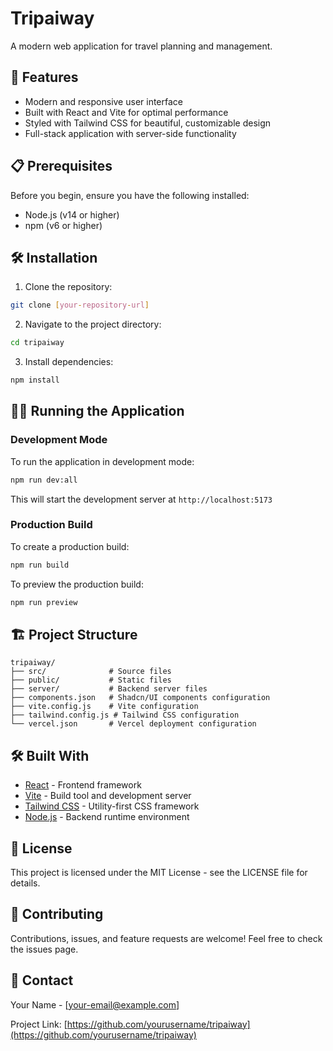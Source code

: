 # Tripaiway

A modern web application for travel planning and management.

## 🚀 Features

- Modern and responsive user interface
- Built with React and Vite for optimal performance
- Styled with Tailwind CSS for beautiful, customizable design
- Full-stack application with server-side functionality

## 📋 Prerequisites

Before you begin, ensure you have the following installed:
- Node.js (v14 or higher)
- npm (v6 or higher)

## 🛠️ Installation

1. Clone the repository:
```bash
git clone [your-repository-url]
```

2. Navigate to the project directory:
```bash
cd tripaiway
```

3. Install dependencies:
```bash
npm install
```

## 🏃‍♂️ Running the Application

### Development Mode
To run the application in development mode:
```bash
npm run dev:all
```
This will start the development server at `http://localhost:5173`

### Production Build
To create a production build:
```bash
npm run build
```

To preview the production build:
```bash
npm run preview
```

## 🏗️ Project Structure

```
tripaiway/
├── src/              # Source files
├── public/           # Static files
├── server/           # Backend server files
├── components.json   # Shadcn/UI components configuration
├── vite.config.js    # Vite configuration
├── tailwind.config.js # Tailwind CSS configuration
└── vercel.json       # Vercel deployment configuration
```

## 🛠️ Built With

- [React](https://reactjs.org/) - Frontend framework
- [Vite](https://vitejs.dev/) - Build tool and development server
- [Tailwind CSS](https://tailwindcss.com/) - Utility-first CSS framework
- [Node.js](https://nodejs.org/) - Backend runtime environment

## 📝 License

This project is licensed under the MIT License - see the LICENSE file for details.

## 🤝 Contributing

Contributions, issues, and feature requests are welcome! Feel free to check the issues page.

## 📧 Contact

Your Name - [your-email@example.com]

Project Link: [https://github.com/yourusername/tripaiway](https://github.com/yourusername/tripaiway) 
